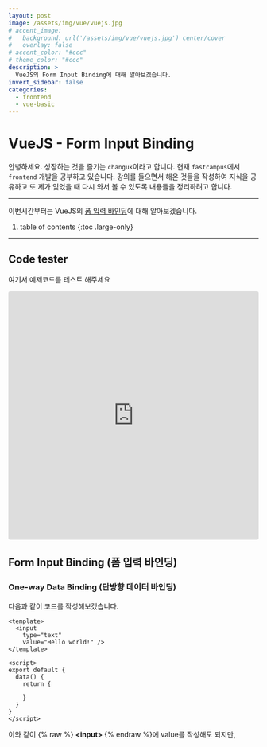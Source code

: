```yaml
---
layout: post
image: /assets/img/vue/vuejs.jpg
# accent_image:
#   background: url('/assets/img/vue/vuejs.jpg') center/cover
#   overlay: false
# accent_color: "#ccc"
# theme_color: "#ccc"
description: >
  VueJS의 Form Input Binding에 대해 알아보겠습니다.
invert_sidebar: false
categories:
  - frontend
  - vue-basic
---
```


# VueJS - Form Input Binding

안녕하세요. 성장하는 것을 즐기는 `changuk`이라고 합니다. 현재 `fastcampus`에서 `frontend` 개발을 공부하고 있습니다. 강의를 들으면서 해온 것들을 작성하여 지식을 공유하고 또 제가 잊었을 때 다시 와서 볼 수 있도록 내용들을 정리하려고 합니다.

--- 

이번시간부터는 VueJS의 <a href="https://v3.vuejs-korea.org/guide/forms.html#%E1%84%91%E1%85%A9%E1%86%B7-%E1%84%8B%E1%85%B5%E1%86%B8%E1%84%85%E1%85%A7%E1%86%A8-%E1%84%87%E1%85%A1%E1%84%8B%E1%85%B5%E1%86%AB%E1%84%83%E1%85%B5%E1%86%BC" target="_blank">폼 입력 바인딩</a>에 대해 알아보겠습니다.

1. table of contents
{:toc .large-only}

---

## Code tester 
여기서 예제코드를 테스트 해주세요
<iframe src="https://codesandbox.io/embed/frosty-lake-khrk8?fontsize=14&hidenavigation=1&theme=dark"
     style="width:100%; height:500px; border:0; border-radius: 4px; overflow:hidden;"
     title="frosty-lake-khrk8"
     allow="accelerometer; ambient-light-sensor; camera; encrypted-media; geolocation; gyroscope; hid; microphone; midi; payment; usb; vr; xr-spatial-tracking"
     sandbox="allow-forms allow-modals allow-popups allow-presentation allow-same-origin allow-scripts"
   ></iframe>


## Form Input Binding (폼 입력 바인딩)

### One-way Data Binding (단방향 데이터 바인딩)
다음과 같이 코드를 작성해보겠습니다. 
```vue
<template>
  <input 
    type="text"
    value="Hello world!" />
</template>

<script>
export default {
  data() {
    return {

    }
  }
}
</script>
```
이와 같이 {% raw %} **\<input\>** {% endraw %}에 value를 작성해도 되지만, <script> 안에 **msg**문자열을 작성한 후 `v-bind 디렉티브`를 사용해서 값을 넣어줄 수도 있습니다. 또 **msg**문자열을 **<h1>**안에 작성해줄 수도 있습니다. 

```vue
<template>
  <h1>{% raw %}{{ msg }}{% endraw %}</h1>
  <input 
    type="text"
    :value="msg" />
</template>

<script>
export default {
  data() {
    return {
      msg: 'Hello world!'
    }
  }
}
</script>
```
이와 같이 데이터가 한 방향으로만 이동하면서 출력하고 있는 것을 **단방향 데이터 바인딩**이라고 합니다. 왜 단방향이냐면, {% raw %} **\<input\>** {% endraw %}의 텍스트를 아무리 바꾸어도 **<h1>**가 변하지 않기 때문이죠. <br>

### Two-way Data Binding (양방향 데이터 바인딩)

이 상태에서 `@input="handler"`라는 코드를 {% raw %} **\<input\>** {% endraw %}안에 추가해보겠습니다. 이 코드의 의미는, {% raw %} **\<input\>** {% endraw %}에 특정 데이터가 입력되기 시작하면, 그러한 모든 입력들은 모두 {% raw %} **\<input\>** {% endraw %}이란 이벤트로 인식이 됩니다. 

```vue
<template>
  <h1> {% raw %}{{ msg }}{% endraw %}</h1>
  <input 
    type="text"
    :value="msg" 
    @input="handler"/>
</template>

<script>
export default {
  data() {
    return {
      msg: 'Hello world!'
    }
  },
  methods: {
    handler(event) {
      console.log(event.target.value)
    }
  }
}
</script>
```
`handler()` 메서드는 `event 객체` **target**의 **value**를 출력하라는 명령입니다. 이제 이 코드를 가지고 this를 통해 msg의 값에 `<input>`태그에 입력하는 값을 할당해주는 코드도 작성하면 어떻게 될까요?

```vue
<template>
  <h1>{% raw %}{{ msg }}{% endraw %}</h1>
  <input 
    type="text"
    :value="msg" 
    @input="handler"/>
</template>

<script>
export default {
  data() {
    return {
      msg: 'Hello world!'
    }
  },
  methods: {
    handler(event) {
      console.log(event.target.value)
      this.msg = event.target.value
    }
  }
}
</script>
```
확인해보면, `<h1>`태그의 값도 따라서 변경이 되는 것을 알 수 있습니다. <br>
`this.msg = event.target.value` 코드로 인해 **msg**데이터가 변경되면, 반응성으로 인해 화면이 바뀌어질 수 있는 구조입니다. 이와 같은 상황에서는 **양방향 데이터 바인딩**이 이루어졌다고 할 수 있겠습니다. <br>

#### 인라인 방식

위와 같은 방식으로 코드를 작성해도 되지만, VueJS에서는 **인라인 방식의 코드**도 지원합니다. 아래 예제를 보시죠.

```vue
<template>
  <h1>{% raw %}{{ msg }}{% endraw %}</h1>
  <input 
    type="text"
    :value="msg" 
    @input="msg = $event.target.value"/>
</template>

<script>
export default {
  data() {
    return {
      msg: 'Hello world!'
    }
  }
}
</script>
```

#### v-model

`v-model 디렉티브`를 사용하면 양방향 데이터 바인딩을 적용하면서도 코드를 더 간략화 해줄 수 있습니다. 

```vue
<template>
  <h1>{% raw %}{{ msg }}{% endraw %}</h1>
  <input 
    type="text"
    v-model="msg"/>
</template>

<script>
export default {
  data() {
    return {
      msg: 'Hello world!'
    }
  }
}
</script>
```
`v-model 디렉티브`를 활용한 추가적인 기능도 살펴봅시다. 아래쪽에 추가적인 `<input>`태그를 작성하고 `v-model="checked"`를 작성하였습니다. 그리고 `<script>`태그에 **checked: false**를 작성해주면, 이 `<input>`태그는 `<script>`태그의 **checked**와 연결됩니다. <br>
그 후 checkbox를 클릭해주면 true, false를 출력해주는 토글로 작동하게 됩니다.

```vue
<template>
  <h1>{% raw %}{{ msg }}{% endraw %}</h1>
  <input 
    type="text"
    v-model="msg" />
  <h1>{{ checked }}</h1>
  <input 
    type="checkbox"
    v-model="checked" />
</template>

<script>
export default {
  data() {
    return {
      msg: 'Hello world!',
      checked: false
    }
  }
}
</script>
```

이런 v-model을 사용할 때 주의할 점이 있습니다. 한글을 작성할 때는, **한 글자가 완성될 때 까지 적용이 되지 않습니다.** 따라서 한글을 입력할 때는, 양방향 데이터 바인딩의 인라인 예제에서 나온 방식처럼 작성해야 바로바로 적용이 됩니다. 

##### v-model 수식어
###### v-model.lazy
v-model의 수식어를 살펴보도록 하겠습니다. 위에서 나왔던, 양방향 데이터 바인딩의 인라인 예제의 `@input`부분을 `@change`로 수정하고 설명을 진행하겠습니다.

```vue
<template>
  <h1>{% raw %}{{ msg }}{% endraw %}</h1>
  <input 
    type="text"
    :value="msg" 
    @change="msg = $event.target.value"/>
</template>

<script>
export default {
  data() {
    return {
      msg: 'Hello world!'
    }
  }
}
</script>
```
위와 같이 작성하면, 이제는 `<input>`에 입력하는 대로 바로 변경되지는 않지만, `ESC`, `Tab` 혹은 `Enter`키를 누르면 변경사항이 적용되는 것을 확인할 수 있습니다. <br>
이 코드를 `v-model 디렉티브`의 양방향 데이터 바인딩의 단축버전으로는 어떻게 만들 수 있을까요? `v-model.lazy`를 사용해주면 됩니다.

```vue
<template>
  <h1>{% raw %}{{ msg }}{% endraw %}</h1>
  <input 
    type="text"
    v-model.lazy="msg"/>
</template>

<script>
export default {
  data() {
    return {
      msg: 'Hello world!'
    }
  }
}
</script>
```
###### v-model.number
만약 **msg**데이터에 숫자를 입력하면 문자로 인식할까요 숫자로 인식할까요? 아래의 코드를 실행해보면 알 수 있지만, **string**을 출력해줍니다.

```vue
<template>
  <h1>{{ msg }}</h1>
  <input 
    type="text"
    v-model="msg"/>
</template>

<script>
export default {
  data() {
    return {
      msg: 123
    }
  },
  watch: {
    msg() {
      console.log(typeof this.msg)
    }
  }
}
</script>
```
따라서 만약 숫자 데이터를 사용하고 싶다면 `v-model.number`를 사용해주어야 합니다. 즉 `<input>`태그에 숫자 데이터를 계속 사용하려 한다면, `v-model.number` 코드를 사용하면 되는 것이죠.

###### v-model.trim
JavaScript에서 지원하는 trim()메서드를 사용해도 되지만, VueJS도 동일한 기능을 지원해줍니다. 
```vue
<template>
  <h1>{{ msg }}</h1>
  <input 
    type="text"
    v-model.trim="msg"/>
</template>

<script>
export default {
  data() {
    return {
      msg: 'Hello world!'
    }
  },
  watch: {
    msg() {
      console.log(typeof this.msg)
    }
  }
}
</script>
```
`v-model.trim`을 사용하면, 앞 뒤의 공백이 항상 제거된 상태로 유지되기 때문에 아무리 공백을 추가해도 값이 변경되지 않았다고 판단하게 됩니다.